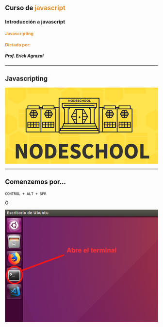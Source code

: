 ## Curso de <span style="color: #e49436">javascript</span>
### Introducción a javascript
#### <span style="color: #e49436">Javascripting</span>
#### <span style="color: #e49436">Dictado por:</span>
##### Prof. Erick Agrazal

---

Javascripting
-------------

![Nodeschool.io](assets/javascripting/nodeschool.png)

---

Comenzemos por...
-----------------

```
CONTROL + ALT + SPR
```

Ó

![Abrir terminal](assets/javascripting/open_terminal.png)